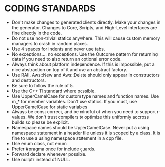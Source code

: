 # CODING STANDARDS
* Don't make changes to generated clients directly. Make your changes in the generator. Changes to Core, Scripts, and High-Level interfaces are fine directly in the code.
* Do not use non-trivial statics anywhere. This will cause custom memory managers to crash in random places.
* Use 4 spaces for indents and never use tabs.
* No exceptions.... no exceptions. Use the Outcome pattern for returning data if you need to also return an optional error code.
* Always think about platform independence. If this is impossible, put a nice abstraction on top of it and use an abstract factory.
* Use RAII, Aws::New and Aws::Delete should only appear in constructors and destructors.
* Be sure to follow the rule of 5.
* Use the C++ 11 standard where possible.
* Use UpperCamelCase for custom type names and function names. Use m_* for member variables. Don't use statics. If you must, use UpperCamelCase for static variables
* Always be const correct, and be mindful of when you need to support r-values. We don't trust compilers to optimize this uniformly accross builds so please be explicit.
* Namespace names should be UpperCamelCase. Never put a using namespace statement in a header file unless it is scoped by a class. It is fine to use a using namespace statement in a cpp file.
* Use enum class, not enum
* Prefer #pragma once for include guards.
* Forward declare whenever possible.
* Use nullptr instead of NULL.
